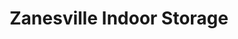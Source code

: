 ---
title: "Zanesville Indoor Storage"
url: /zanesville/zanesville-indoor-storage/
shop: storage rental
---